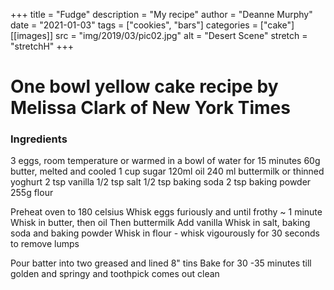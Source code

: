 +++
title = "Fudge"
description = "My recipe"
author = "Deanne Murphy"
date = "2021-01-03"
tags = ["cookies", "bars"]
categories = ["cake"]
[[images]]
  src = "img/2019/03/pic02.jpg"
  alt = "Desert Scene"
  stretch = "stretchH"
+++

# One bowl yellow cake recipe by Melissa Clark of New York Times

### Ingredients

3 eggs, room temperature or warmed in a bowl of water for 15 minutes
60g butter, melted and cooled
1 cup sugar
120ml oil
240 ml buttermilk or thinned yoghurt
2 tsp vanilla
1/2 tsp salt 
1/2 tsp baking soda
2 tsp baking powder
255g flour

Preheat oven to 180 celsius
Whisk eggs furiously and until frothy ~ 1 minute
Whisk in butter, then oil
Then buttermilk
Add vanilla
Whisk in salt, baking soda and baking powder
Whisk in flour - whisk vigourously for 30 seconds to remove lumps

Pour batter into two greased and lined 8" tins
Bake for 30 -35 minutes till golden and springy and toothpick comes out clean
